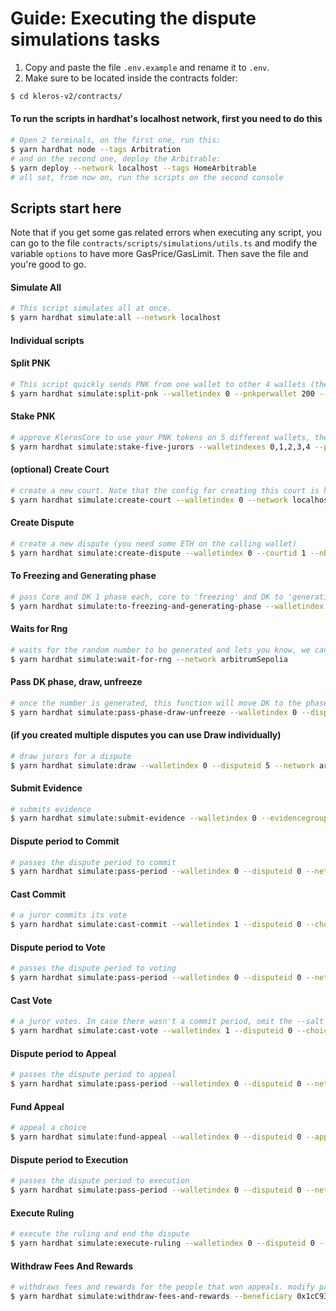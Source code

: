 # Guide: Executing the dispute simulations tasks

1. Copy and paste the file `.env.example` and rename it to `.env`.
2. Make sure to be located inside the contracts folder:

```bash
$ cd kleros-v2/contracts/
```

#### To run the scripts in hardhat's localhost network, first you need to do this

```bash
# Open 2 terminals, on the first one, run this:
$ yarn hardhat node --tags Arbitration
# and on the second one, deploy the Arbitrable:
$ yarn deploy --network localhost --tags HomeArbitrable
# all set, from now on, run the scripts on the second console
```

## Scripts start here

Note that if you get some gas related errors when executing any script, you can go to the file `contracts/scripts/simulations/utils.ts` and modify the variable `options` to have more GasPrice/GasLimit. Then save the file and you're good to go.

#### Simulate All

```bash
# This script simulates all at once.
$ yarn hardhat simulate:all --network localhost
```

#### Individual scripts

#### Split PNK

```bash
# This script quickly sends PNK from one wallet to other 4 wallets (the ones declared on the "hardhat.config.ts" as private keys, private key 1 matches walletindex 0, and so on). ENSURE that the five wallets from `.env` are correctly funded with ETH and PNK. Otherwise you will get a lot of nasty errors. In this example, you will need 800 PNK to perform this transaction, because will send 200 PNK to each wallet, watch out.
$ yarn hardhat simulate:split-pnk --walletindex 0 --pnkperwallet 200 --network arbitrumSepolia
```

#### Stake PNK

```bash
# approve KlerosCore to use your PNK tokens on 5 different wallets, then stake them on the court "1" (specify courtid in parameter)
$ yarn hardhat simulate:stake-five-jurors --walletindexes 0,1,2,3,4 --pnkamounts 200,200,200,200,200 --courtid 1 --network arbitrumSepolia
```

#### (optional) Create Court

```bash
# create a new court. Note that the config for creating this court is hardcoded in the task "create-court" in the file "contracts/scripts/simulations/tasks.ts". If you want a specific configuration for the court, you can go there and change the variables.
$ yarn hardhat simulate:create-court --walletindex 0 --network localhost
```

#### Create Dispute

```bash
# create a new dispute (you need some ETH on the calling wallet)
$ yarn hardhat simulate:create-dispute --walletindex 0 --courtid 1 --nbofchoices 2 --nbofjurors 3n --feeforjuror 100000000000000000n --network arbitrumSepolia
```

#### To Freezing and Generating phase

```bash
# pass Core and DK 1 phase each, core to 'freezing' and DK to 'generating'
$ yarn hardhat simulate:to-freezing-and-generating-phase --walletindex 0 --network arbitrumSepolia
```

#### Waits for Rng

```bash
# waits for the random number to be generated and lets you know, we can not continue until this is done
$ yarn hardhat simulate:wait-for-rng --network arbitrumSepolia
```

#### Pass DK phase, draw, unfreeze

```bash
# once the number is generated, this function will move DK to the phase 'drawing', it also draws the jurors for the dispute, then returns the DK and Core phases to 'resolving' and 'staking', respectively
$ yarn hardhat simulate:pass-phase-draw-unfreeze --walletindex 0 --disputeid 0 --network arbitrumSepolia
```

#### (if you created multiple disputes you can use Draw individually)

```bash
# draw jurors for a dispute
$ yarn hardhat simulate:draw --walletindex 0 --disputeid 5 --network arbitrumSepolia
```

#### Submit Evidence

```bash
# submits evidence
$ yarn hardhat simulate:submit-evidence --walletindex 0 --evidencegroupid 35485348662853211036000747072835336201257659261269148469720238392298048238137 --network arbitrumSepolia
```

#### Dispute period to Commit

```bash
# passes the dispute period to commit
$ yarn hardhat simulate:pass-period --walletindex 0 --disputeid 0 --network arbitrumSepolia
```

#### Cast Commit

```bash
# a juror commits its vote
$ yarn hardhat simulate:cast-commit --walletindex 1 --disputeid 0 --choice 1 --justification because --network arbitrumSepolia
```

#### Dispute period to Vote

```bash
# passes the dispute period to voting
$ yarn hardhat simulate:pass-period --walletindex 0 --disputeid 0 --network arbitrumSepolia
```

#### Cast Vote

```bash
# a juror votes. In case there wasn't a commit period, omit the --salt parameter. In case there was a commit period, the commit and vote parameters have to match, and you must include the salt which for testing purposes we will use "123"
$ yarn hardhat simulate:cast-vote --walletindex 1 --disputeid 0 --choice 1 --justification because --salt 123 --network arbitrumSepolia
```

#### Dispute period to Appeal

```bash
# passes the dispute period to appeal
$ yarn hardhat simulate:pass-period --walletindex 0 --disputeid 0 --network arbitrumSepolia
```

#### Fund Appeal

```bash
# appeal a choice
$ yarn hardhat simulate:fund-appeal --walletindex 0 --disputeid 0 --appealchoice 1 --network arbitrumSepolia
```

#### Dispute period to Execution

```bash
# passes the dispute period to execution
$ yarn hardhat simulate:pass-period --walletindex 0 --disputeid 0 --network arbitrumSepolia
```

#### Execute Ruling

```bash
# execute the ruling and end the dispute
$ yarn hardhat simulate:execute-ruling --walletindex 0 --disputeid 0 --network arbitrumSepolia
```

#### Withdraw Fees And Rewards

```bash
# withdraws fees and rewards for the people that won appeals. modify parameters accordingly.
$ yarn hardhat simulate:withdraw-fees-and-rewards --beneficiary 0x1cC9304B31F05d27470ccD855b05310543b70f17 --roundId 0 --choice 1 --walletindex 0 --disputeid 0 --network arbitrumSepolia
```
